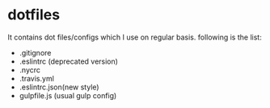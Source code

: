 # dotfiles
It contains dot files/configs which I use on regular basis. following is the list:

- .gitignore
- .eslintrc (deprecated version)
- .nycrc
- .travis.yml
- .eslintrc.json(new style)
- gulpfile.js (usual gulp config)
